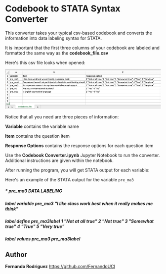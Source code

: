 # Codebook to STATA Syntax Converter

This converter takes your typical csv-based codebook and converts the information into data labeling syntax for STATA. 

It is important that the first three columns of your codebook are labeled and formatted the same way as the <b>codebook_file.csv</b>

Here's this csv file looks when opened:

![alt text](https://github.com/FernandoUCI/Codebook-to-STATA-Syntax-Converter/blob/master/codebook_screenshot.png)

Notice that all you need are three pieces of information:

<b>Variable</b> contains the variable name

<b>Item</b> contains the question item

<b>Response Options</b> contains the response options for each question item


Use the <b>Codebook Converter.ipynb</b> Jupyter Notebook to run the converter. Additional instructions are given within the notebook.

After running the program, you will get STATA output for each variable:

Here's an example of the STATA output for the variable `pre_ma3`

##### * pre_ma3 DATA LABELING <br>
##### label variable pre_ma3 "I like class work best when it really makes me think"  <br>
##### label define pre_ma3label 1 "Not at all true" 2 "Not true" 3 "Somewhat true" 4 "True" 5 "Very true"  <br>
##### label values pre_ma3 pre_ma3label  <br>


## Author

**Fernando Rodriguez** https://github.com/FernandoUCI


